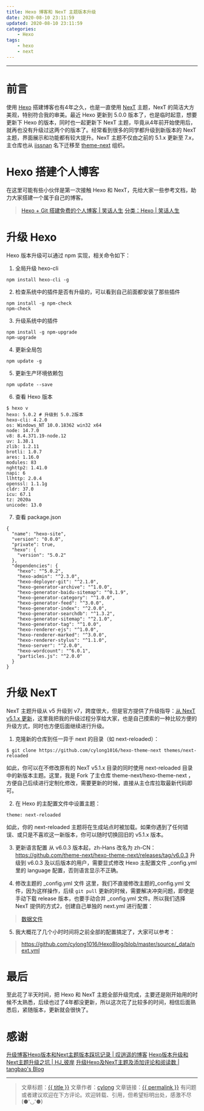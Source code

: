 ```yaml
---
title: Hexo 博客和 NexT 主题版本升级
date: 2020-08-10 23:11:59
updated: 2020-08-10 23:11:59
categories:
    - Hexo
tags:
    - hexo
    - next
---
```

---

# 前言

使用 [Hexo][] 搭建博客也有4年之久，也是一直使用 [NexT][] 主题，NexT 的简洁大方美观，特别符合我的审美。最近 Hexo 更新到 5.0.0 版本了，也是临时起意，想要更新下 Hexo 的版本，同时也一起更新下 NexT 主题，毕竟从4年前开始使用后，就再也没有升级过这两个的版本了。经常看到很多的同学都升级到新版本的 NexT 主题，界面展示和功能都有较大提升。NexT 主题不仅由之前的 5.1.x 更新至 7.x，主仓库也从 [iissnan][] 名下迁移至 [theme-next] 组织。

<!-- more -->

# Hexo 搭建个人博客

在这里可能有些小伙伴是第一次接触 Hexo 和 NexT，先给大家一些参考文档，助力大家搭建一个属于自己的博客。

> [Hexo + Git 搭建免费的个人博客 | 笑话人生][1]
> [分类：Hexo | 笑话人生][2]

# 升级 Hexo

Hexo 版本升级可以通过 npm 实现，相关命令如下：

1. 全局升级 hexo-cli
```
npm install hexo-cli -g
```

2. 检查系统中的插件是否有升级的，可以看到自己前面都安装了那些插件
```
npm install -g npm-check
npm-check
```

3. 升级系统中的插件
```
npm install -g npm-upgrade
npm-upgrade
```

4. 更新全局包
```
npm update -g
```

5. 更新生产环境依赖包
```
npm update --save
```

6. 查看 Hexo 版本
```
$ hexo v
hexo: 5.0.2 # 升级到 5.0.2版本
hexo-cli: 4.2.0
os: Windows_NT 10.0.18362 win32 x64
node: 14.7.0
v8: 8.4.371.19-node.12
uv: 1.38.1
zlib: 1.2.11
brotli: 1.0.7
ares: 1.16.0
modules: 83
nghttp2: 1.41.0
napi: 6
llhttp: 2.0.4
openssl: 1.1.1g
cldr: 37.0
icu: 67.1
tz: 2020a
unicode: 13.0
```

7. 查看 package.json
```
{
  "name": "hexo-site",
  "version": "0.0.0",
  "private": true,
  "hexo": {
    "version": "5.0.2"
  },
  "dependencies": {
    "hexo": "^5.0.2",
    "hexo-admin": "^2.3.0",
    "hexo-deployer-git": "^2.1.0",
    "hexo-generator-archive": "^1.0.0",
    "hexo-generator-baidu-sitemap": "^0.1.9",
    "hexo-generator-category": "^1.0.0",
    "hexo-generator-feed": "^3.0.0",
    "hexo-generator-index": "^2.0.0",
    "hexo-generator-searchdb": "^1.3.2",
    "hexo-generator-sitemap": "^2.1.0",
    "hexo-generator-tag": "^1.0.0",
    "hexo-renderer-ejs": "^1.0.0",
    "hexo-renderer-marked": "^3.0.0",
    "hexo-renderer-stylus": "^1.1.0",
    "hexo-server": "^2.0.0",
    "hexo-wordcount": "^6.0.1",
    "particles.js": "^2.0.0"
  }
}
```

# 升级 NexT

NexT 主题升级从 v5 升级到 v7，跨度很大，但是官方提供了升级指导：[从 NexT v5.1.x 更新][3]，这里我把我的升级过程分享给大家，也是自己摸索的一种比较方便的升级方式，同时也方便后面继续进行升级。

1. 克隆新的仓库到任一异于 next 的目录（如 next-reloaded）：
```
$ git clone https://github.com/cylong1016/hexo-theme-next themes/next-reloaded
```
如此，你可以在不修改原有的 NexT v5.1.x 目录的同时使用 next-reloaded 目录中的新版本主题。这里，我是 Fork 了主仓库 theme-next/hexo-theme-next ，方便自己后续进行定制化修改，需要更新的时候，直接从主仓库拉取最新代码即可。

2. 在 Hexo 的主配置文件中设置主题：
```
theme: next-reloaded
```
如此，你的 next-reloaded 主题将在生成站点时被加载。如果你遇到了任何错误、或只是不喜欢这一新版本，你可以随时切换回旧的 v5.1.x 版本。

3. 更新语言配置
从 v6.0.3 版本起，zh-Hans 改名为 zh-CN：https://github.com/theme-next/hexo-theme-next/releases/tag/v6.0.3
升级到 v6.0.3 及以后版本的用户，需要显式修改 Hexo 主配置文件 _config.yml 里的 language 配置，否则语言显示不正确。

4. 修改主题的 _config.yml 文件
这里，我们不直接修改主题的_config.yml 文件，因为这样操作，后续 `git pull` 更新的时候，需要解决冲突问题，即使是手动下载 release 版本，也要手动合并 _config.yml 文件。所以我们选择 NexT 提供的方式2，创建自己单独的 next.yml 进行配置：
> [数据文件][]

5. 我大概花了几个小时时间将之前全部的配置搞定了，大家可以参考：
> https://github.com/cylong1016/HexoBlog/blob/master/source/_data/next.yml

# 最后

至此花了半天时间，把 Hexo 和 NexT 主题全部升级完成，主要还是刚开始用的时候不太熟悉，后续也过了4年都没更新，所以这次花了比较多的时间，相信后面熟悉后，紧随版本，更新就会很快了。

# 感谢

[升级博客Hexo版本和Next主题版本踩坑记录 | 叹逍遥的博客][4]
[Hexo版本升级和Next主题升级之坑 | HJ_彼岸][5]
[升级Hexo及NexT主题及添加评论和阅读数 | tangbao's Blog][6]

---

> 文章标题：<a href='{{ permalink }}' title='{{ title }}' >{{ title }}</a>
> 文章作者：[cylong](http://www.cylong.com/about/ "cylong")
> 文章链接：<a href='{{ permalink }}' title='{{ title }}' >{{ permalink }}</a>
> 有问题或者建议欢迎在下方评论。欢迎转载、引用，但希望标明出处，感激不尽(●'◡'●)

[Hexo]: https://hexo.io/zh-cn/ "Hexo"
[NexT]: http://theme-next.iissnan.com/ "Next"
[iissnan]: https://github.com/iissnan/hexo-theme-next "iissnan"
[theme-next]: https://github.com/theme-next "theme-next"
[数据文件]: https://github.com/theme-next/hexo-theme-next/blob/master/docs/zh-CN/DATA-FILES.md "数据文件"
[1]: /blog/2016/04/19/hexo-git/ "Hexo + Git 搭建免费的个人博客 | 笑话人生"
[2]: /categories/Hexo/ "分类：Hexo | 笑话人生"
[3]: https://github.com/theme-next/hexo-theme-next/blob/master/docs/zh-CN/UPDATE-FROM-5.1.X.md "从 NexT v5.1.x 更新"
[4]: https://www.tanxiaoyao.com/post/59005 "升级博客Hexo版本和Next主题版本踩坑记录 | 叹逍遥的博客"
[5]: https://blog.csdn.net/whjkm/article/details/81088518 "Hexo版本升级和Next主题升级之坑 | HJ_彼岸"
[6]: https://blog.tangbao.me/2019/08/update-hexo-next-and-add-comment-and-view-number/ "升级Hexo及NexT主题及添加评论和阅读数 | tangbao's Blog"